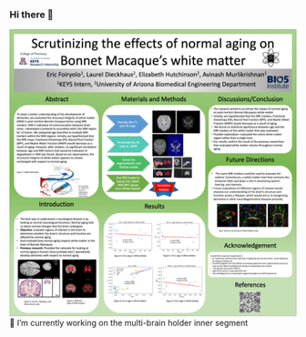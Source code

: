 ### Hi there 👋

<!--
**foiryolo/foiryolo** is a ✨ _special_ ✨ repository because its `README.md` (this file) appears on your GitHub profile.

Here are some ideas to get you started:

🔭 I’m currently working on the multi-brain holder inner segment
 🌱 I’m currently learning how to say no
- 👯 I’m looking to collaborate on ...
- 🤔 I’m looking for help with ...
- 💬 Ask me about ...
- 📫 How to reach me: ...
- 😄 Pronouns: ...
- ⚡ Fun fact: chickens can fly 
expert in ramenology and cheesecakeology. 
--> 
![alt text](https://github.com/foiryolo/foiryolo/blob/main/keys%20poster.png "Keys poster")
🔭 I’m currently working on the multi-brain holder inner segment
